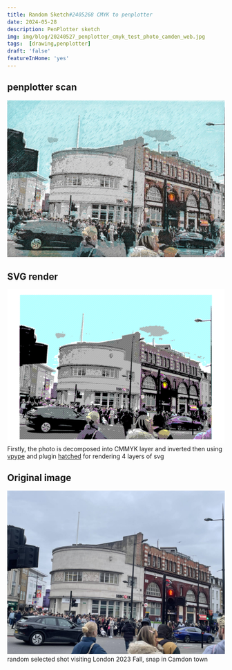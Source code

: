 ```yaml
---
title: Random Sketch#2405268 CMYK to penplotter
date: 2024-05-28
description: PenPlotter sketch
img: img/blog/20240527_penplotter_cmyk_test_photo_camden_web.jpg
tags:  [drawing,penplotter]
draft: 'false'
featureInHome: 'yes'
---
```


## penplotter scan
![](/img/blog/20240527_penplotter_cmyk_test_photo_camden_web.jpg)

## SVG render
![](/img/blog/20240527_penplotter_cmyk_test_photo_camden_web.svg)
Firstly, the photo is decomposed into CMMYK layer and inverted
then using [vpype](https://vpype.readthedocs.io/en/stable/index.html) and  plugin [hatched](https://github.com/plottertools/hatched) for rendering 4 layers of svg

## Original image
![](/img/blog/431389435_1524858764911844_5929671581596915671_web_n.jpg)
random selected shot
visiting London 2023 Fall, snap in Camdon town
